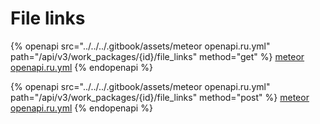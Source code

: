 # File links

{% openapi src="../../../.gitbook/assets/meteor openapi.ru.yml" path="/api/v3/work_packages/{id}/file_links" method="get" %}
[meteor openapi.ru.yml](<../../../.gitbook/assets/meteor openapi.ru.yml>)
{% endopenapi %}

{% openapi src="../../../.gitbook/assets/meteor openapi.ru.yml" path="/api/v3/work_packages/{id}/file_links" method="post" %}
[meteor openapi.ru.yml](<../../../.gitbook/assets/meteor openapi.ru.yml>)
{% endopenapi %}
